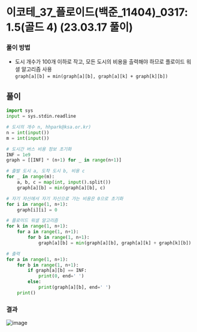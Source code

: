 # 이코테_37_플로이드(백준_11404)_0317: 1.5(골드 4) (23.03.17 풀이)
### 풀이 방법
- 도시 개수가 100개 이하로 작고, 모든 도시의 비용을 출력해야 하므로 플로이드 워셜 알고리즘 사용  
  `graph[a][b] = min(graph[a][b], graph[a][k] + graph[k][b])`

## 풀이
```python
import sys
input = sys.stdin.readline

# 도시의 개수 n, hhpark@ksa.or.kr)
n = int(input())
m = int(input())

# 도시간 버스 비용 정보 초기화
INF = 1e9
graph = [[INF] * (n+1) for _ in range(n+1)]

# 출발 도시 a, 도착 도시 b, 비용 c
for _ in range(m):
    a, b, c = map(int, input().split())
    graph[a][b] = min(graph[a][b], c)

# 자기 자신에서 자기 자신으로 가는 비용은 0으로 초기화
for i in range(1, n+1):
    graph[i][i] = 0

# 플로이드 워셜 알고리즘
for k in range(1, n+1):
    for a in range(1, n+1):
        for b in range(1, n+1):
            graph[a][b] = min(graph[a][b], graph[a][k] + graph[k][b])

# 출력
for a in range(1, n+1):
    for b in range(1, n+1):
        if graph[a][b] == INF:
            print(0, end=' ')
        else:
            print(graph[a][b], end=' ')
    print()
```

### 결과
![image](https://user-images.githubusercontent.com/69101394/225864097-6bf80df3-cdb2-43c2-93fb-c66e15af8bfc.png)
